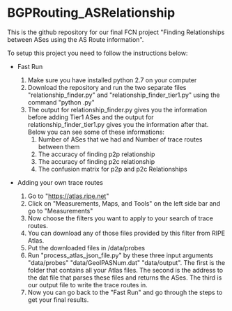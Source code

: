 # BGPRouting_ASRelationship

This is the github repository for our final FCN project "Finding Relationships between ASes using the AS Route information".

To setup this project you need to follow the instructions below:           
  * Fast Run  
      1. Make sure you have installed python 2.7 on your computer
      2. Download the repository and run the two separate files "relationship\_finder.py" and "relationship\_finder\_tier1.py" using the command "python <filename>.py"
      3. The output for relationship\_finder.py gives you the information before adding Tier1 ASes and the output for relationship\_finder\_tier1.py gives you the information after that. Below you can see some of these informations:
          1. Number of ASes that we had and Number of trace routes between them
          2. The accuracy of finding p2p relationship
          3. The accuracy of finding p2c relationship
          4. The confusion matrix for p2p and p2c Relationships

  * Adding your own trace routes
      1. Go to "https://atlas.ripe.net"
      2. Click on "Measurements, Maps, and Tools" on the left side bar and go to "Measurements"
      3. Now choose the filters you want to apply to your search of trace routes.
      4. You can download any of those files provided by this filter from RIPE Atlas.
      5. Put the downloaded files in <project folder>/data/probes
      6. Run "process\_atlas\_json\_file.py" by these three input arguments "data/probes" "data/GeoIPASNum.dat" "data/output". 
         The first is the folder that contains all your Atlas files. The second is the address to the dat file that parses these files and returns the ASes. The third is our output file to write the trace routes in. 
      7. Now you can go back to the "Fast Run" and go through the steps to get your final results.

